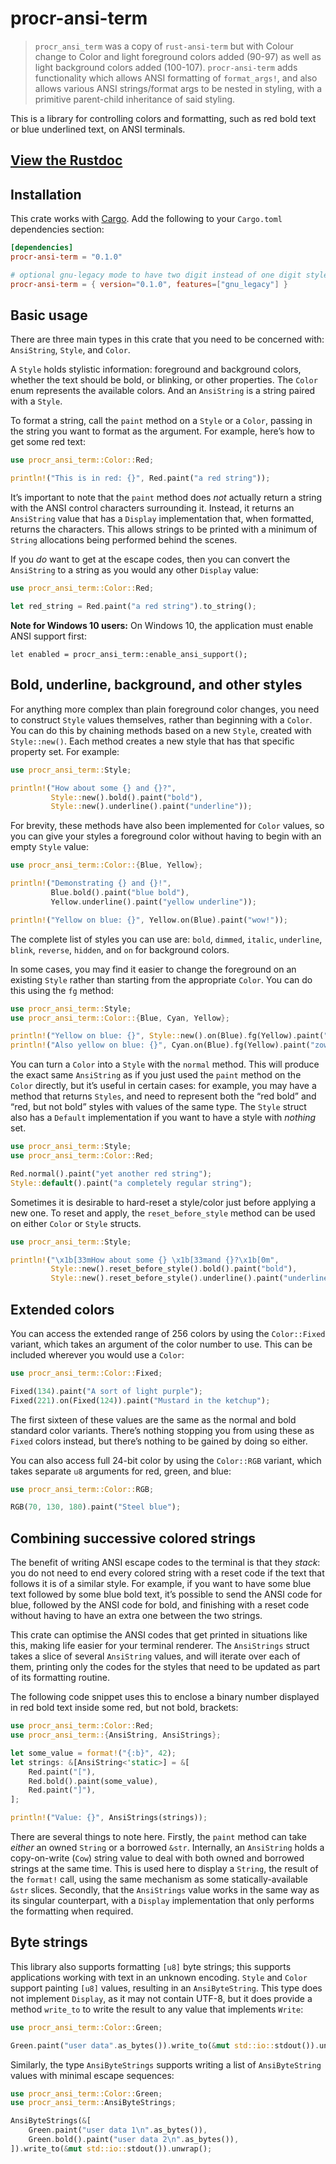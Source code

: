 # procr-ansi-term

> `procr_ansi_term` was a copy of `rust-ansi-term` but with Colour change to Color and light foreground colors added (90-97) as well as light background colors added (100-107). `procr-ansi-term` adds functionality which allows ANSI formatting of `format_args!`, and also allows various ANSI strings/format args to be nested in styling, with a primitive parent-child inheritance of said styling.

This is a library for controlling colors and formatting, such as red bold text or blue underlined text, on ANSI terminals.

## [View the Rustdoc](https://docs.rs/procr_ansi_term/)

## Installation

This crate works with [Cargo](http://crates.io). Add the following to your `Cargo.toml` dependencies section:

```toml
[dependencies]
procr-ansi-term = "0.1.0"

# optional gnu-legacy mode to have two digit instead of one digit styles
procr-ansi-term = { version="0.1.0", features=["gnu_legacy"] }
```

## Basic usage

There are three main types in this crate that you need to be concerned with: `AnsiString`, `Style`, and `Color`.

A `Style` holds stylistic information: foreground and background colors, whether the text should be bold, or blinking, or other properties.
The `Color` enum represents the available colors.
And an `AnsiString` is a string paired with a `Style`.

To format a string, call the `paint` method on a `Style` or a `Color`, passing in the string you want to format as the argument.
For example, here’s how to get some red text:

```rust
use procr_ansi_term::Color::Red;

println!("This is in red: {}", Red.paint("a red string"));
```

It’s important to note that the `paint` method does _not_ actually return a string with the ANSI control characters surrounding it.
Instead, it returns an `AnsiString` value that has a `Display` implementation that, when formatted, returns the characters.
This allows strings to be printed with a minimum of `String` allocations being performed behind the scenes.

If you _do_ want to get at the escape codes, then you can convert the `AnsiString` to a string as you would any other `Display` value:

```rust
use procr_ansi_term::Color::Red;

let red_string = Red.paint("a red string").to_string();
```

**Note for Windows 10 users:** On Windows 10, the application must enable ANSI support first:

```rust,ignore
let enabled = procr_ansi_term::enable_ansi_support();
```

## Bold, underline, background, and other styles

For anything more complex than plain foreground color changes, you need to construct `Style` values themselves, rather than beginning with a `Color`.
You can do this by chaining methods based on a new `Style`, created with `Style::new()`.
Each method creates a new style that has that specific property set.
For example:

```rust
use procr_ansi_term::Style;

println!("How about some {} and {}?",
         Style::new().bold().paint("bold"),
         Style::new().underline().paint("underline"));
```

For brevity, these methods have also been implemented for `Color` values, so you can give your styles a foreground color without having to begin with an empty `Style` value:

```rust
use procr_ansi_term::Color::{Blue, Yellow};

println!("Demonstrating {} and {}!",
         Blue.bold().paint("blue bold"),
         Yellow.underline().paint("yellow underline"));

println!("Yellow on blue: {}", Yellow.on(Blue).paint("wow!"));
```

The complete list of styles you can use are:
`bold`, `dimmed`, `italic`, `underline`, `blink`, `reverse`, `hidden`, and `on` for background colors.

In some cases, you may find it easier to change the foreground on an existing `Style` rather than starting from the appropriate `Color`.
You can do this using the `fg` method:

```rust
use procr_ansi_term::Style;
use procr_ansi_term::Color::{Blue, Cyan, Yellow};

println!("Yellow on blue: {}", Style::new().on(Blue).fg(Yellow).paint("yow!"));
println!("Also yellow on blue: {}", Cyan.on(Blue).fg(Yellow).paint("zow!"));
```

You can turn a `Color` into a `Style` with the `normal` method.
This will produce the exact same `AnsiString` as if you just used the `paint` method on the `Color` directly, but it’s useful in certain cases: for example, you may have a method that returns `Styles`, and need to represent both the “red bold” and “red, but not bold” styles with values of the same type. The `Style` struct also has a `Default` implementation if you want to have a style with _nothing_ set.

```rust
use procr_ansi_term::Style;
use procr_ansi_term::Color::Red;

Red.normal().paint("yet another red string");
Style::default().paint("a completely regular string");
```

Sometimes it is desirable to hard-reset a style/color just before
applying a new one. To reset and apply, the `reset_before_style` method can
be used on either `Color` or `Style` structs.

```rust
use procr_ansi_term::Style;

println!("\x1b[33mHow about some {} \x1b[33mand {}?\x1b[0m",
         Style::new().reset_before_style().bold().paint("bold"),
         Style::new().reset_before_style().underline().paint("underline"));
```

## Extended colors

You can access the extended range of 256 colors by using the `Color::Fixed` variant, which takes an argument of the color number to use.
This can be included wherever you would use a `Color`:

```rust
use procr_ansi_term::Color::Fixed;

Fixed(134).paint("A sort of light purple");
Fixed(221).on(Fixed(124)).paint("Mustard in the ketchup");
```

The first sixteen of these values are the same as the normal and bold standard color variants.
There’s nothing stopping you from using these as `Fixed` colors instead, but there’s nothing to be gained by doing so either.

You can also access full 24-bit color by using the `Color::RGB` variant, which takes separate `u8` arguments for red, green, and blue:

```rust
use procr_ansi_term::Color::RGB;

RGB(70, 130, 180).paint("Steel blue");
```

## Combining successive colored strings

The benefit of writing ANSI escape codes to the terminal is that they _stack_: you do not need to end every colored string with a reset code if the text that follows it is of a similar style.
For example, if you want to have some blue text followed by some blue bold text, it’s possible to send the ANSI code for blue, followed by the ANSI code for bold, and finishing with a reset code without having to have an extra one between the two strings.

This crate can optimise the ANSI codes that get printed in situations like this, making life easier for your terminal renderer.
The `AnsiStrings` struct takes a slice of several `AnsiString` values, and will iterate over each of them, printing only the codes for the styles that need to be updated as part of its formatting routine.

The following code snippet uses this to enclose a binary number displayed in red bold text inside some red, but not bold, brackets:

```rust
use procr_ansi_term::Color::Red;
use procr_ansi_term::{AnsiString, AnsiStrings};

let some_value = format!("{:b}", 42);
let strings: &[AnsiString<'static>] = &[
    Red.paint("["),
    Red.bold().paint(some_value),
    Red.paint("]"),
];

println!("Value: {}", AnsiStrings(strings));
```

There are several things to note here.
Firstly, the `paint` method can take _either_ an owned `String` or a borrowed `&str`.
Internally, an `AnsiString` holds a copy-on-write (`Cow`) string value to deal with both owned and borrowed strings at the same time.
This is used here to display a `String`, the result of the `format!` call, using the same mechanism as some statically-available `&str` slices.
Secondly, that the `AnsiStrings` value works in the same way as its singular counterpart, with a `Display` implementation that only performs the formatting when required.

## Byte strings

This library also supports formatting `[u8]` byte strings; this supports applications working with text in an unknown encoding.
`Style` and `Color` support painting `[u8]` values, resulting in an `AnsiByteString`.
This type does not implement `Display`, as it may not contain UTF-8, but it does provide a method `write_to` to write the result to any value that implements `Write`:

```rust
use procr_ansi_term::Color::Green;

Green.paint("user data".as_bytes()).write_to(&mut std::io::stdout()).unwrap();
```

Similarly, the type `AnsiByteStrings` supports writing a list of `AnsiByteString` values with minimal escape sequences:

```rust
use procr_ansi_term::Color::Green;
use procr_ansi_term::AnsiByteStrings;

AnsiByteStrings(&[
    Green.paint("user data 1\n".as_bytes()),
    Green.bold().paint("user data 2\n".as_bytes()),
]).write_to(&mut std::io::stdout()).unwrap();
```
